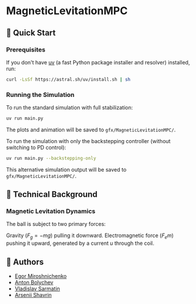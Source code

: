 # MagneticLevitationMPC

## 🚀 Quick Start

### Prerequisites

If you don't have [uv](https://github.com/astral-sh/uv) (a fast Python package installer and resolver) installed, run:

```bash
curl -LsSf https://astral.sh/uv/install.sh | sh
```

### Running the Simulation

To run the standard simulation with full stabilization:

```bash
uv run main.py
```

The plots and animation will be saved to `gfx/MagneticLevitationMPC/`.

To run the simulation with only the backstepping controller (without switching to PD control):

```bash
uv run main.py --backstepping-only
```

This alternative simulation output will be saved to `gfx/MagneticLevitationMPC/`.

## 🧠 Technical Background

### Magnetic Levitation Dynamics

The ball is subject to two primary forces:

Gravity ($F_g = - mg$) pulling it downward.
Electromagnetic force ($F_em$) pushing it upward, generated by a current $u$ through the coil.

## 🙏 Authors
* [Egor Miroshnichenko](https://github.com/Chenkomirosh)
* [Anton Bolychev](https://github.com/antonbolychev)
* [Vladislav Sarmatin](https://github.com/VladSarm)
* [Arsenii Shavrin](https://github.com/ArseniiSh)
